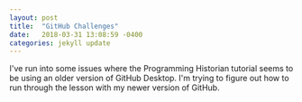 ```yaml
---
layout: post
title:  "GitHub Challenges"
date:   2018-03-31 13:08:59 -0400
categories: jekyll update
---
```

I've run into some issues where the Programming Historian tutorial seems to be using an older version of GitHub Desktop. I'm trying to figure out how to run through the lesson with my newer version of GitHub.
